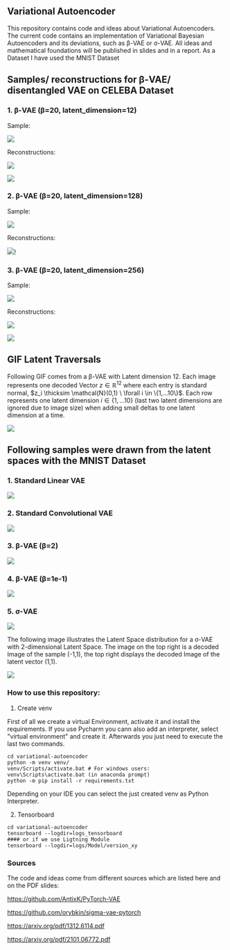 ## Variational Autoencoder
This repository contains code and ideas about Variational Autoencoders. 
The current code contains an implementation of Variational Bayesian Autoencoders and its deviations, such as  β-VAE or σ-VAE. All ideas and mathematical foundations will be published in slides and in a report.
As a Dataset I have used the MNIST Dataset 

## Samples/ reconstructions for β-VAE/ disentangled VAE on CELEBA Dataset
### 1. β-VAE (β=20, latent_dimension=12)

Sample:

![](plots/12_sample.png)

Reconstructions:

![](plots/12_original.png)

![](plots/12_reconstructed.png)


### 2. β-VAE (β=20, latent_dimension=128)

Sample:

![](plots/128_sample_beta.png)

Reconstructions:

![](plots/128_original_beta.png)!

[](plots/128_reconstructed_beta.png)


### 3. β-VAE (β=20, latent_dimension=256)

Sample:

![](plots/256_sample.png)

Reconstructions:

![](plots/256_original_beta.png)

![](plots/256_reconstructed_beta.png)


## GIF Latent Traversals
Following GIF comes from a β-VAE with Latent dimension 12. Each image represents one decoded Vector $z \in \mathbb{R}^{12}$ where each entry is standard normal, $z_i \thicksim \mathcal{N}(0,1) \ \forall i \in \{1,...10\}$.
Each row represents one latent dimension $i \in \{1,...10\}$ (last two latent dimensions are ignored due to image size) when adding small deltas to one latent dimension at a time.

![](plots/gif_latent_12/finalgif.gif)

## Following samples were drawn from the latent spaces with the MNIST Dataset
### 1. Standard Linear VAE

![](plots/linear_vae_sampled.png)

### 2. Standard Convolutional VAE

![](plots/standard_conv_vae_sampled.png)

### 3. β-VAE (β=2)

![](plots/beta_2_vae_sampled.png)

### 4. β-VAE (β=1e-1)

![](plots/beta_4_vae_sampled.png)

### 5. σ-VAE

![](plots/sigma_vae_sampled_latent2.png)

The following image illustrates the Latent Space distribution for a σ-VAE with 2-dimensional Latent Space. 
The image on the top right is a decoded Image of the sample (-1,1), the top right displays the decoded Image of the latent vector (1,1).

![](plots/2d_latent_space.png)

### How to use this repository:
1. Create venv

First of all we create a virtual Environment, activate it and install the requirements. If you use Pycharm you cann also add an interpreter, select "virtual environment" and create it. Afterwards you just need to execute the last two commands.
```
cd variational-autoencoder
python -m venv venv/ 
venv/Scripts/activate.bat # For windows users: venv\Scripts\activate.bat (in anaconda prompt)
python -m pip install -r requirements.txt
```
Depending on your IDE you can select the just created venv as Python Interpreter.

2. Tensorboard
```
cd variational-autoencoder
tensorboard --logdir=logs_tensorboard
#### or if we use Ligtning Module
tensorboard --logdir=logs/Model/version_xy  
```

### Sources
The code and ideas come from different sources which are listed here and on the PDF slides:

https://github.com/AntixK/PyTorch-VAE

https://github.com/orybkin/sigma-vae-pytorch

https://arxiv.org/pdf/1312.6114.pdf

https://arxiv.org/pdf/2101.06772.pdf